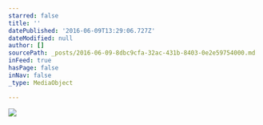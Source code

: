 ```yaml
---
starred: false
title: ''
datePublished: '2016-06-09T13:29:06.727Z'
dateModified: null
author: []
sourcePath: _posts/2016-06-09-8dbc9cfa-32ac-431b-8403-0e2e59754000.md
inFeed: true
hasPage: false
inNav: false
_type: MediaObject

---
```

![](https://the-grid-user-content.s3-us-west-2.amazonaws.com/d1a19aaf-8c8b-40e7-a689-8e53ff3b9829.jpg)